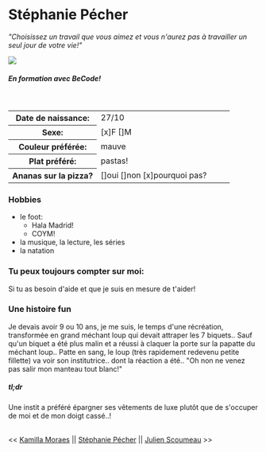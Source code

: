 # Stéphanie Pécher
*"Choisissez un travail que vous aimez et vous n'aurez pas à travailler un seul jour de votre vie!"*

![](Images/photo_perso_bimoji.jpg)



##### En formation avec BeCode!

<br/>
<table>
<tr>
<th width=40%> <b> Date de naissance:</b> </th>
<td>27/10</td>
</tr>
<tr>
<th width=40%> <b> Sexe: </b> </th>
<td> [x]F []M </td>
</tr>
<tr>
<th width=40%> <b> Couleur préférée: <b> </th>
<td> mauve </td>
</tr>
<tr>
<th width=40%> <b> Plat préféré: </b> </th>
<td> pastas! </td>
</tr>
<tr>
<th width=40%> <b>Ananas sur la pizza? </b> </th>
<td> []oui []non [x]pourquoi pas? </td>
</tr>
</table>

### Hobbies
- le foot:
    - Hala Madrid!
    - COYM!
- la musique, la lecture, les séries
- la natation

### Tu peux toujours compter sur moi:
Si tu as besoin d'aide et que je suis en mesure de t'aider!

### Une histoire fun
Je devais avoir 9 ou 10 ans, je me suis, le temps d'une récréation, transformée en grand méchant loup qui devait attraper les 7 biquets.. Sauf qu'un biquet a été plus malin et a réussi à claquer la porte sur la papatte du méchant loup.. Patte en sang, le loup (très rapidement redevenu petite fillette) va voir son institutrice.. dont la réaction a été.. "Oh non ne venez pas salir mon manteau tout blanc!"
##### tl;dr
Une instit a préféré épargner ses vêtements de luxe plutôt que de s'occuper de moi et de mon doigt cassé..!
</br>
</br>

<< [Kamilla Moraes](https://github.com/kamigella/challenge-markdown/blob/main/README.md) || [Stéphanie Pécher](https://github.com/57-55/challenge-markdown/blob/main/README.md) || [Julien Scoumeau](https://github.com/JulienScourneau/challenge-markdown/blob/main/README.md) >>


